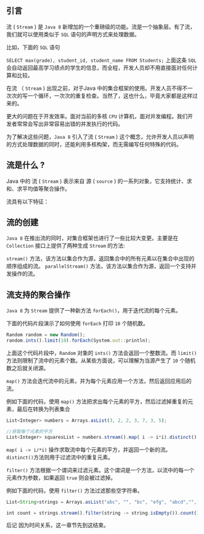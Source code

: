 

## 引言

流 ( `Stream` ) 是 `Java 8` 新增加的一个重磅级的功能。流是一个抽象层。有了流，我们就可以使用类似于 `SQL` 语句的声明方式来处理数据。

比如，下面的 `SQL` 语句

`SELECT max(grade), student_id, student_name FROM Students;`
上面这条 `SQL` 会自动返回最高学习绩点的学生的信息，而全程，开发人员却不用直接面对任何计算和比较。

在流 （ `Stream` ) 出现之前，对于Java 中的集合框架的使用。开发人员不得不一次次的写一个循环，一次次的重复检查。当然了，这也什么，毕竟大家都是这样过来的。

更大的问题在于开发效率。面对当前的多核 `CPU` 计算机，面对并发编程。我们开发者常常会写出非常容易出错的并发执行的代码。

为了解决这些问题，`Java 8` 引入了流 ( `Stream` ) 这个概念，允许开发人员以声明的方式处理数据的同时，还能利用多核构架，而无需编写任何特殊的代码。

## 流是什么 ?

Java 中的 流 ( `Stream` ) 表示来自 源 ( `source` ) 的一系列对象，它支持统计、求和、求平均值等聚合操作。

流具有以下特征：

## 流的创建

`Java 8` 在推出流的同时，对集合框架也进行了一些比较大变更。主要是在 `Collection` 接口上提供了两种生成 `Stream` 的方法:

`stream()` 方法，该方法以集合作为源，返回集合中的所有元素以在集合中出现的顺序组成的流。
`parallelStream()` 方法，该方法以集合作为源，返回一个支持并发操作的流。

## 流支持的聚合操作

`Java 8` 为 `Stream` 提供了一种新方法 `forEach()`，用于迭代流的每个元素。

下面的代码片段演示了如何使用 `forEach` 打印 `10` 个随机数。
```js 
Random random = new Random();
random.ints().limit(10).forEach(System.out::println);
```

上面这个代码片段中，`Random` 对象的 `ints()` 方法会返回一个整数流。而 `limit()` 方法则限制了流中的元素个数。从某些方面说，可以理解为当源产生了 `10` 个随机数之后就关闭源。

`map()` 方法会迭代流中的元素，并为每个元素应用一个方法，然后返回应用后的流。

例如下面的代码，使用 `map()` 方法把求出每个元素的平方，然后过滤掉重复的元素，最后在转换为列表集合
```js 
List<Integer> numbers = Arrays.asList(3, 2, 2, 3, 7, 3, 5);

//获取每个元素的平方
List<Integer> squaresList = numbers.stream().map( i -> i*i).distinct().collect(Collectors.toList());
```

`map( i -> i/*i)` 操作求取流中每个元素的平方，并返回一个新的流。`distinct()`方法则用于过滤流中的重复元素。

`filter()` 方法根据一个谓词来过滤元素。这个谓词是一个方法，以流中的每一个元素作为参数，如果返回 `true` 则会被过滤掉。

例如下面的代码，使用 `filter()` 方法过滤那些空字符串。
```js 
List<String>strings = Arrays.asList("abc", "", "bc", "efg", "abcd","", "jkl");

int count = strings.stream().filter(string -> string.isEmpty()).count();
```

后记
因为时间关系，这一章节先到这结束。

